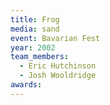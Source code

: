 ```yaml
---
title: Frog
media: sand
event: Bavarian Fest
year: 2002
team_members:
  - Eric Hutchinson
  - Josh Wooldridge
awards: 
---
```

